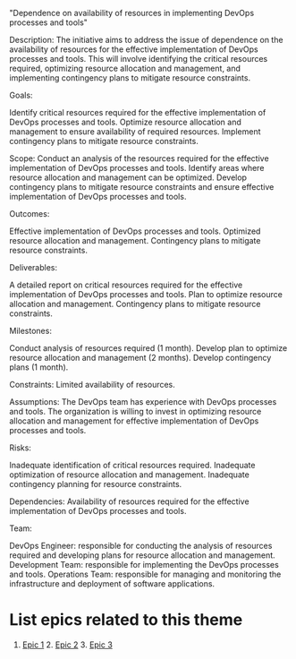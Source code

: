 "Dependence on availability of resources in implementing DevOps processes and tools"

Description: The initiative aims to address the issue of dependence on the availability of resources for the effective implementation of DevOps processes and tools. This will involve identifying the critical resources required, optimizing resource allocation and management, and implementing contingency plans to mitigate resource constraints.

Goals:

Identify critical resources required for the effective implementation of DevOps processes and tools. Optimize resource allocation and management to ensure availability of required resources. Implement contingency plans to mitigate resource constraints.

Scope: Conduct an analysis of the resources required for the effective implementation of DevOps processes and tools. Identify areas where resource allocation and management can be optimized. Develop contingency plans to mitigate resource constraints and ensure effective implementation of DevOps processes and tools.

Outcomes:

Effective implementation of DevOps processes and tools. Optimized resource allocation and management. Contingency plans to mitigate resource constraints.

Deliverables:

A detailed report on critical resources required for the effective implementation of DevOps processes and tools. Plan to optimize resource allocation and management. Contingency plans to mitigate resource constraints.

Milestones:

Conduct analysis of resources required (1 month). Develop plan to optimize resource allocation and management (2 months). Develop contingency plans (1 month).

Constraints: Limited availability of resources.

Assumptions: The DevOps team has experience with DevOps processes and tools. The organization is willing to invest in optimizing resource allocation and management for effective implementation of DevOps processes and tools.

Risks:

Inadequate identification of critical resources required. Inadequate optimization of resource allocation and management. Inadequate contingency planning for resource constraints.

Dependencies: Availability of resources required for the effective implementation of DevOps processes and tools.

Team:

DevOps Engineer: responsible for conducting the analysis of resources required and developing plans for resource allocation and management. Development Team: responsible for implementing the DevOps processes and tools. Operations Team: responsible for managing and monitoring the infrastructure and deployment of software applications.

# List epics related to this theme
1. [Epic 1](documentation/templates/theme/initiatives/epics/Implement%20Infrastructure%20as%20Code.md)
   2. [Epic 2](documentation/templates/theme/initiatives/epics/Continuous%20Integration,Continuous%20Deployment%20(CI,CD).md)
   3. [Epic 3](documentation/templates/theme/initiatives/epics/Centralized%20Logging%20and%20Monitoring.md)